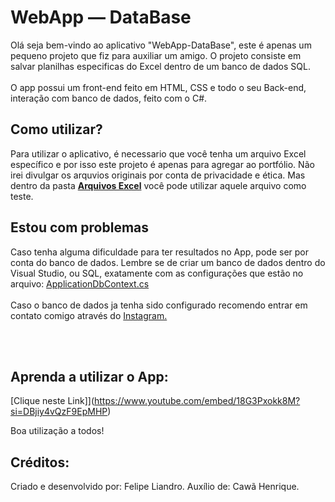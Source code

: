 <h1> WebApp — DataBase </h1>

<p>Olá seja bem-vindo ao aplicativo "WebApp-DataBase", este é apenas um pequeno projeto que fiz para auxiliar um amigo. O projeto consiste em salvar planilhas especificas do Excel dentro de um banco de dados SQL. <br><br>O app possui um front-end feito em HTML, CSS e todo o seu Back-end, interação com banco de dados, feito com o C#.</p>

<h2>Como utilizar?</h2>
<p>Para utilizar o aplicativo, é necessario que você tenha um arquivo Excel específico e por isso este projeto é apenas para agregar ao portfólio. Não irei divulgar os arquvios originais por conta de privacidade e ética. Mas dentro da pasta <a style="font-weight:bolder;" href="https://github.com/fleipekkj13/WebApp-Database/tree/master/Arquivo%20Excel">Arquivos Excel</a> você pode utilizar aquele arquivo como teste.</p>

<h2>Estou com problemas</h2>
<p>Caso tenha alguma dificuldade para ter resultados no App, pode ser por conta do banco de dados. Lembre se de criar um banco de dados dentro do Visual Studio, ou SQL, exatamente com as configurações que estão no arquivo: <a href="https://github.com/fleipekkj13/WebApp-Database/blob/master/WebAppCawa/Data/ApplicationDbContext.cs">ApplicationDbContext.cs</a><br><br>Caso o banco de dados ja tenha sido configurado recomendo entrar em contato comigo através do <a href="https://www.instagram.com/fleipefdskkj/">Instagram.</a></p>

<br><br>

<h2>Aprenda a utilizar o App: </h2>

[Clique neste Link]](https://www.youtube.com/embed/18G3Pxokk8M?si=DBjiy4vQzF9EpMHP)


<p>Boa utilização a todos!</p>



<h2>Créditos:</h2>
<p>Criado e desenvolvido por: Felipe Liandro. Auxílio de: Cawã Henrique.</p>
